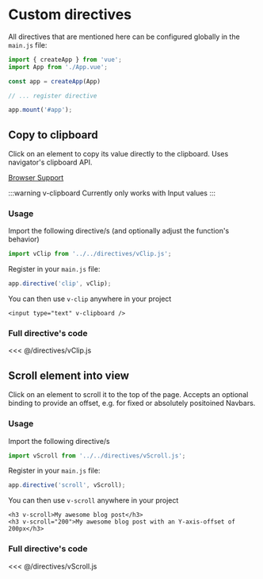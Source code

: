 <script setup>
import vClip from '../../directives/vClip.js';
</script>


# Custom directives

All directives that are mentioned here can be configured globally in the `main.js` file:

```js
import { createApp } from 'vue';
import App from './App.vue';

const app = createApp(App)

// ... register directive

app.mount('#app');
```

## Copy to clipboard

Click on an element to copy its value directly to the clipboard. Uses navigator's clipboard API.

[Browser Support](https://caniuse.com/?search=navigator%20clipboard)

:::warning
v-clipboard Currently only works with Input values
:::

### Usage

Import the following directive/s (and optionally adjust the function's behavior)

```javascript
import vClip from '../../directives/vClip.js';
```

Register in your `main.js` file:

```js
app.directive('clip', vClip);
```

You can then use `v-clip` anywhere in your project

```vue
<input type="text" v-clipboard />
```

### Full directive's code

<<< @/directives/vClip.js

## Scroll element into view

Click on an element to scroll it to the top of the page. Accepts an optional binding to provide an offset, e.g. for fixed or absolutely positoined Navbars.

### Usage

Import the following directive/s

```javascript
import vScroll from '../../directives/vScroll.js';
```
Register in your `main.js` file:

```js
app.directive('scroll', vScroll);
```

You can then use `v-scroll` anywhere in your project

```vue
<h3 v-scroll>My awesome blog post</h3>
<h3 v-scroll="200">My awesome blog post with an Y-axis-offset of 200px</h3>
```

### Full directive's code

<<< @/directives/vScroll.js